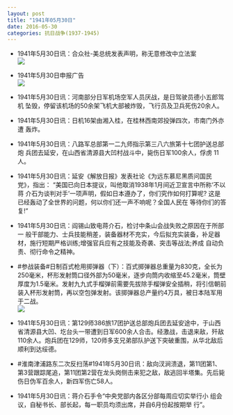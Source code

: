 ```yaml
---
layout: post
title: "1941年05月30日"
date: 2016-05-30
categories: 抗日战争(1937-1945)
---
```


<meta name="referrer" content="no-referrer" />

- 1941年5月30日讯：合众社-美总统发表声明，称无意修改中立法案 <br/><img src="https://ww2.sinaimg.cn/large/aca367d8jw1f4dt3ckeclj204n0tf41h.jpg" />

- 1941年5月30日申报广告 <br/><img src="https://ww1.sinaimg.cn/large/aca367d8jw1f4drcpezofj20kr0h242w.jpg" />

- 1941年5月30日讯：河南部分日军机场空军人员厌战，是日驾驶员德小五郎驾机 坠毁，停留该机场的50余架飞机大部被炸毁，飞行员及卫兵死伤20余人。 

- 1941年5月30日讯：日机16架由湘入桂，在桂林西南郊投弹四次，市南门外亦遭 轰炸。 

- 1941年5月30日讯：八路军总部第一二九师指示第三八六旅第十七团护送总部炮 兵团去延安，在山西省清源县大凹村战斗中，毙伤日军100余人，俘虏 11人。 

- 1941年5月30日讯：延安《解放日报》发表社论《为远东慕尼黑质问国民党》，指出： “美国已向日本提议，叫他取消1938年1月间近卫宣言中所称‘不以蒋 介石为谈判对手’一项声明，假如日本遵办了，你们究作如何打算呢? 这是已经轰动了全世界的问题，何以你们还一声不响呢？全国人民在 等待你们的答复!” 

- 1941年5月30日讯：阎锡山致电蒋介石，检讨中条山会战失败之原因在于所部一 般干部能力、士兵技能稍差，装备器材不充实，今后拟充实装备，补足器 材，施行短期严格训练;增强官兵应有之技能及奇袭、突击等战法;养成 自动负责、彻行命令之精神。 

- #参战装备#日制百式枪用掷弹器（下）：百式掷弹器总重量为830克，全长为250毫米，杯形发射筒口径外部为50毫米，逐步向筒内收缩至45.2毫米，筒壁厚度为1.5毫米。发射九九式手榴弹前需要先拔除手榴弹安全插稍，将引信朝前装入杯形发射筒，再以空包弹发射。该掷弹器总产量约4万具，被日本陆军用于二战。 <br/><img src="https://ww3.sinaimg.cn/large/aca367d8jw1f4d6jrssmlj209n0z4n25.jpg" />

- 1941年5月30日讯：第129师386旅17团护送总部炮兵团去延安途中，于山西省清源县大凹、圪台头一带遭到日军600余人合击。经激战，击退来敌，歼敌110余人。炮兵团在129师，120师多支兄弟部队护送下突破重围，从华北敌后顺利到达绥德。 

- #淮南津浦路东二次反扫荡#1941年5月30日讯：敌向汊涧溃退，第11团第1、第3营跟踪尾追，第11团第2营在龙头岗侧击来犯之敌，敌逃回半塔集。先后毙伤日伪军百余人，新四军伤亡58人。 

- 1941年5月30日讯：蒋介石手令“中央党部内各区分部每周应切实举行小 组会议，自秘书长、部长起，每一职员均须出席，并自6月份起按期举 行”。 

